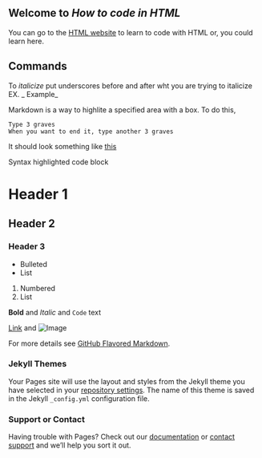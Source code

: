 ## Welcome to _How to code in HTML_

You can go to the [HTML website](https://html.com/) to learn to code with HTML or, you could learn here.

## Commands

To _italicize_ put underscores before and after wht you are trying to italicize EX. _ Example_

Markdown is a way to highlite a specified area with a box.
To do this, 
```
Type 3 graves
When you want to end it, type another 3 graves
```
It should look something like [this](https://www.toptal.com/designers/htmlarrows/punctuation/grave-accent/)


Syntax highlighted code block

# Header 1
## Header 2
### Header 3

- Bulleted
- List

1. Numbered
2. List

**Bold** and _Italic_ and `Code` text

[Link](url) and ![Image](src)


For more details see [GitHub Flavored Markdown](https://guides.github.com/features/mastering-markdown/).

### Jekyll Themes

Your Pages site will use the layout and styles from the Jekyll theme you have selected in your [repository settings](https://github.com/Cmoor6703/Camerons/settings). The name of this theme is saved in the Jekyll `_config.yml` configuration file.

### Support or Contact

Having trouble with Pages? Check out our [documentation](https://help.github.com/categories/github-pages-basics/) or [contact support](https://github.com/contact) and we’ll help you sort it out.
